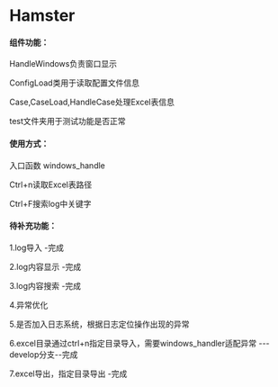 # Hamster
#### 组件功能：
HandleWindows负责窗口显示

ConfigLoad类用于读取配置文件信息

Case,CaseLoad,HandleCase处理Excel表信息

test文件夹用于测试功能是否正常

#### 使用方式：
入口函数 windows_handle

Ctrl+n读取Excel表路径

Ctrl+F搜索log中关键字


#### 待补充功能：
1.log导入   -完成

2.log内容显示 -完成

3.log内容搜索 -完成

4.异常优化

5.是否加入日志系统，根据日志定位操作出现的异常 

6.excel目录通过ctrl+n指定目录导入，需要windows_handler适配异常 ---develop分支--完成

7.excel导出，指定目录导出  -完成
